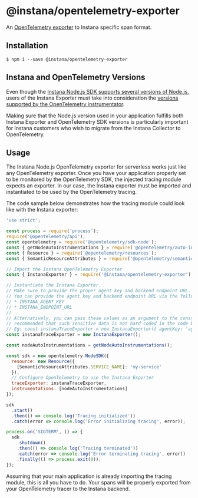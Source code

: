 # @instana/opentelemetry-exporter

An [OpenTelemetry exporter](https://opentelemetry.io/docs/js/exporters/) to Instana specific span format.

## Installation

    $ npm i --save @instana/opentelemetry-exporter

## Instana and OpenTelemetry Versions

Even though the [Instana Node.js SDK supports several versions of Node.js](https://www.instana.com/docs/ecosystem/node-js/#supported-nodejs-versions),
users of the Instana Exporter must take into consideration the
[versions supported by the OpenTelemetry instrumentator](https://github.com/open-telemetry/opentelemetry-js#supported-runtimes).

Making sure that the Node.js version used in your application fulfills both Instana Exporter and OpenTelemetry SDK versions
is particularly important for Instana customers who wish to migrate from the Instana Collector to OpenTelemetry.

## Usage

The Instana Node.js OpenTelemetry exporter for serverless works just like any OpenTelemetry exporter.
Once you have your application properly set to be monitored by the OpenTelemetry SDK, the injected tracing module
expects an exporter. In our case, the Instana exporter must be imported and instantiated to be used by the
OpenTelemetry tracing.

The code sample below demonstrates how the tracing module could look like with the Instana exporter:

```javascript
'use strict';

const process = require('process');
require('@opentelemetry/api');
const opentelemetry = require('@opentelemetry/sdk-node');
const { getNodeAutoInstrumentations } = require('@opentelemetry/auto-instrumentations-node');
const { Resource } = require('@opentelemetry/resources');
const { SemanticResourceAttributes } = require('@opentelemetry/semantic-conventions');

// Import the Instana OpenTelemetry Exporter
const { InstanaExporter } = require('@instana/opentelemetry-exporter');

// Instantiate the Instana Exporter.
// Make sure to provide the proper agent key and backend endpoint URL.
// You can provide the agent key and backend endpoint URL via the following environment variables:
// * INSTANA_AGENT_KEY
// * INSTANA_ENDPOINT_URL
//
// Alternatively, you can pass these values as an argument to the constructor (see bellow), although it is strongly
// recommended that such sensitive data is not hard coded in the code base.
// Eg: const instanaTraceExporter = new InstanaExporter({ agentKey: 'agent_key', endpointUrl: 'endpoint_url' });
const instanaTraceExporter = new InstanaExporter();

const nodeAutoInstrumentations = getNodeAutoInstrumentations();

const sdk = new opentelemetry.NodeSDK({
  resource: new Resource({
    [SemanticResourceAttributes.SERVICE_NAME]: 'my-service'
  }),
  // Configure OpenTelemetry to use the Instana Exporter
  traceExporter: instanaTraceExporter,
  instrumentations: [nodeAutoInstrumentations]
});

sdk
  .start()
  .then(() => console.log('Tracing initialized'))
  .catch(error => console.log('Error initializing tracing', error));

process.on('SIGTERM', () => {
  sdk
    .shutdown()
    .then(() => console.log('Tracing terminated'))
    .catch(error => console.log('Error terminating tracing', error))
    .finally(() => process.exit(0));
});
```
Assuming that your main application is already importing the tracing module, this is all you have to do.
Your spans will be properly exported from your OpenTelemetry tracer to the Instana backend.
